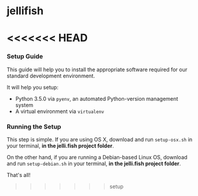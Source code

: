 # jellifish
<<<<<<< HEAD
=======

### Setup Guide

This guide will help you to install the appropriate software required for our standard development environment.

It will help you setup:

- Python 3.5.0 via `pyenv`, an automated Python-version management system
- A virtual environment via `virtualenv`

### Running the Setup

This step is simple. If you are using OS X, download and run `setup-osx.sh` in your terminal, **in the jelli.fish project folder**.

On the other hand, if you are running a Debian-based Linux OS, download and run `setup-debian.sh` in your terminal, **in the jelli.fish project folder**.

That's all!
>>>>>>> setup
